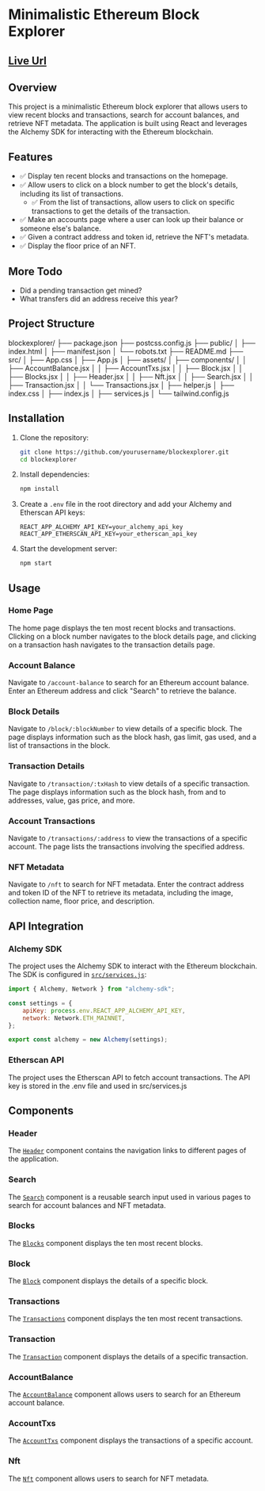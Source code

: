 # Minimalistic Ethereum Block Explorer

## [Live Url](https://chainscan-seven.vercel.app/)

## Overview

This project is a minimalistic Ethereum block explorer that allows users to view recent blocks and transactions, search for account balances, and retrieve NFT metadata. The application is built using React and leverages the Alchemy SDK for interacting with the Ethereum blockchain.

## Features

- ✅ Display ten recent blocks and transactions on the homepage.
- ✅ Allow users to click on a block number to get the block's details, including its list of transactions.
  - ✅ From the list of transactions, allow users to click on specific transactions to get the details of the transaction.
- ✅ Make an accounts page where a user can look up their balance or someone else's balance.
- ✅ Given a contract address and token id, retrieve the NFT's metadata.
- ✅ Display the floor price of an NFT.

## More Todo

- Did a pending transaction get mined?
- What transfers did an address receive this year?

## Project Structure
blockexplorer/
├── package.json
├── postcss.config.js
├── public/
│   ├── index.html
│   ├── manifest.json
│   └── robots.txt
├── README.md
├── src/
│   ├── App.css
│   ├── App.js
│   ├── assets/
│   ├── components/
│   │   ├── AccountBalance.jsx
│   │   ├── AccountTxs.jsx
│   │   ├── Block.jsx
│   │   ├── Blocks.jsx
│   │   ├── Header.jsx
│   │   ├── Nft.jsx
│   │   ├── Search.jsx
│   │   ├── Transaction.jsx
│   │   └── Transactions.jsx
│   ├── helper.js
│   ├── index.css
│   ├── index.js
│   ├── services.js
│   └── tailwind.config.js


## Installation

1. Clone the repository:
    ```sh
    git clone https://github.com/yourusername/blockexplorer.git
    cd blockexplorer
    ```

2. Install dependencies:
    ```sh
    npm install
    ```

3. Create a `.env` file in the root directory and add your Alchemy and Etherscan API keys:
    ```env
    REACT_APP_ALCHEMY_API_KEY=your_alchemy_api_key
    REACT_APP_ETHERSCAN_API_KEY=your_etherscan_api_key
    ```

4. Start the development server:
    ```sh
    npm start
    ```

## Usage

### Home Page

The home page displays the ten most recent blocks and transactions. Clicking on a block number navigates to the block details page, and clicking on a transaction hash navigates to the transaction details page.

### Account Balance

Navigate to `/account-balance` to search for an Ethereum account balance. Enter an Ethereum address and click "Search" to retrieve the balance.

### Block Details

Navigate to `/block/:blockNumber` to view details of a specific block. The page displays information such as the block hash, gas limit, gas used, and a list of transactions in the block.

### Transaction Details

Navigate to `/transaction/:txHash` to view details of a specific transaction. The page displays information such as the block hash, from and to addresses, value, gas price, and more.

### Account Transactions

Navigate to `/transactions/:address` to view the transactions of a specific account. The page lists the transactions involving the specified address.

### NFT Metadata

Navigate to `/nft` to search for NFT metadata. Enter the contract address and token ID of the NFT to retrieve its metadata, including the image, collection name, floor price, and description.

## API Integration

### Alchemy SDK

The project uses the Alchemy SDK to interact with the Ethereum blockchain. The SDK is configured in [`src/services.js`](src/services.js):

```javascript
import { Alchemy, Network } from "alchemy-sdk";

const settings = {
    apiKey: process.env.REACT_APP_ALCHEMY_API_KEY,
    network: Network.ETH_MAINNET,
};

export const alchemy = new Alchemy(settings);
```

### Etherscan API
The project uses the Etherscan API to fetch account transactions. The API key is stored in the .env file and used in src/services.js

## Components

### Header

The [`Header`](src/components/Header.jsx) component contains the navigation links to different pages of the application.

### Search

The [`Search`](src/components/Search.jsx) component is a reusable search input used in various pages to search for account balances and NFT metadata.

### Blocks

The [`Blocks`](src/components/Blocks.jsx) component displays the ten most recent blocks.

### Block

The [`Block`](src/components/Block.jsx) component displays the details of a specific block.

### Transactions

The [`Transactions`](src/components/Transactions.jsx) component displays the ten most recent transactions.

### Transaction

The [`Transaction`](src/components/Transaction.jsx) component displays the details of a specific transaction.

### AccountBalance

The [`AccountBalance`](src/components/AccountBalance.jsx) component allows users to search for an Ethereum account balance.

### AccountTxs

The [`AccountTxs`](src/components/AccountTxs.jsx) component displays the transactions of a specific account.

### Nft

The [`Nft`](src/components/Nft.jsx) component allows users to search for NFT metadata.